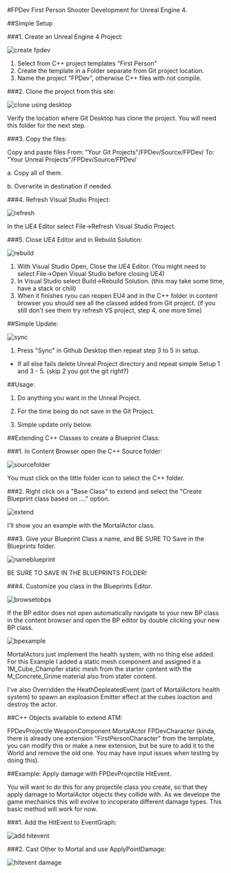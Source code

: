 #FPDev
First Person Shooter Development for Unreal Engine 4.




##Simple Setup

###1. Create an Unreal Engine 4 Project:

![create fpdev](https://cloud.githubusercontent.com/assets/1817852/22621947/1ee4f084-eaf5-11e6-9afe-c56f19a4bed4.png)

1. Select from C++ project templates "First Person"
2. Create the template in a Folder separate from Git project location.
3. Name the project "FPDev", otherwise C++ files with not compile.

###2. Clone the project from this site:

![clone using desktop](https://cloud.githubusercontent.com/assets/1817852/22621948/2b5b6d52-eaf5-11e6-9262-0761dbbdccd0.png)

Verify the location where Git Desktop has clone the project. You will need this folder for the next step.

###3. Copy the files:
  
  Copy and paste files
  From: "Your Git Projects"/FPDev/Source/FPDev/ 
  To: "Your Unreal Projects"/FPDev/Source/FPDev/

  a. Copy all of them.
  
  b. Overwrite in destination if needed. 

###4. Refresh Visual Studio Project:

![refresh](https://cloud.githubusercontent.com/assets/1817852/22622048/c87c8b4c-eaf6-11e6-95bc-c3086a01cc27.png)

In the UE4 Editor select File->Refresh Visual Studio Project.

###5. Close UE4 Editor and in Rebuild Solution:

![rebuild](https://cloud.githubusercontent.com/assets/1817852/22622065/2c54e650-eaf7-11e6-93a7-fb7c7f7d12c4.png)

1. With Visual Studio Open, Close the UE4 Editor. (You might need to select File->Open Visual Studio before closing UE4)
2. In Visual Studio select Build->Rebuild Solution.  (this may take some time, have a stack or chill)
3.  When it finishes ryou can reopen EU4 and in the C++ folder in content browser you should see all the classed added from Git project.   (if you still don't see them try refresh VS project, step 4, one more time)




##Simple Update:

![sync](https://cloud.githubusercontent.com/assets/1817852/22622009/125f5498-eaf6-11e6-8f93-b8f5561ccbeb.png)

1.  Press "Sync" in Github Desktop then repeat step 3 to 5 in setup.

  - If all else fails delete Unreal Project directory and repeat simple Setup 1 and 3 - 5. (skip 2 you got the git right?) 




##Usage:

1.  Do anything you want in the Unreal Project.

2.  For the time being do not save in the Git Project.

3.  Simple update only below.




##Extending C++ Classes to create a Blueprint Class:

###1. In Content Browser open the C++ Source folder:

![sourcefolder](https://cloud.githubusercontent.com/assets/1817852/22622353/38dd68a6-eafd-11e6-98d9-815d8eb77430.png)

You must click on the little folder icon to select the C++ folder.

###2. Right click on a "Base Class" to extend and select the "Create Blueprint class based on ...." option.

![extend](https://cloud.githubusercontent.com/assets/1817852/22622388/0dbbf40c-eafe-11e6-8186-ab953452aec8.png)

I'll show you an example with the MortalActor class.

###3. Give your Blueprint Class a name, and BE SURE TO Save in the Blueprints folder.

![nameblueprint](https://cloud.githubusercontent.com/assets/1817852/22622403/9e57bf50-eafe-11e6-94e8-6f8550150a63.png)

BE SURE TO SAVE IN THE BLUEPRINTS FOLDER!

###4.  Customize you class in the Blueprints Editor.

![browsetobps](https://cloud.githubusercontent.com/assets/1817852/22622422/07ba2136-eaff-11e6-84af-44906b310549.png)

If the BP editor does not open automatically navigate to your new BP class in the content browser and open the BP editor by double clicking your new BP class.

![bpexample](https://cloud.githubusercontent.com/assets/1817852/22622429/4fd582b2-eaff-11e6-8996-052d6b1e669b.png)

MortalActors just implement the health system, with no thing else added. For this Example I added a static mesh component and assigned it a 1M_Cube_Champfer static mesh from the starter content with the M_Concrete_Grime material also from stater content.

I've also Overridden the HeathDepleatedEvent (part of MortalActors health system) to spawn an exploasion Emitter effect at the cubes loaction and destroy the actor.

##C++ Objects available to extend ATM:

FPDevProjectile
WeaponComponent
MortalActor
FPDevCharacter (kinda, there is already one extension "FirstPersonCharacter" from the template, you can modify this or make a new extension, but be sure to add it to the World and remove the old one. You may have input issues when testing by doing this).


##Example:  Apply damage with FPDevProjectile HitEvent.

You will want to do this for any projectile class you create, so that they apply damage to MortalActor objects they collide with.  As we develope the game mechanics this will evolve to incoperate different damage types.  This basic method will work for now.

###1. Add the HitEvent to EventGraph:

![add hitevent](https://cloud.githubusercontent.com/assets/1817852/22622543/88b687a4-eb02-11e6-990a-05503d27aa7a.png)

###2. Cast Other to Mortal and use ApplyPointDamage:

![hitevent damage](https://cloud.githubusercontent.com/assets/1817852/22622544/88bb1c42-eb02-11e6-8ab7-1a5cba8c2c0f.png)

